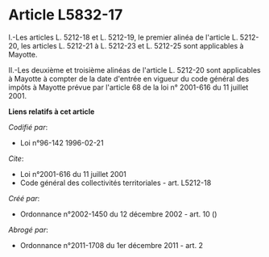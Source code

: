 # Article L5832-17

I.-Les articles L. 5212-18 et L. 5212-19, le premier alinéa de l'article L. 5212-20, les articles L. 5212-21 à L. 5212-23 et
L. 5212-25 sont applicables à Mayotte. 

II.-Les deuxième et troisième alinéas de l'article L. 5212-20 sont applicables à Mayotte à compter de la date d'entrée en
vigueur du code général des impôts à Mayotte prévue par l'article 68 de la loi n° 2001-616 du 11 juillet 2001.

**Liens relatifs à cet article**

_Codifié par_:

  - Loi n°96-142 1996-02-21

_Cite_:

  - Loi n°2001-616 du 11 juillet 2001
  - Code général des collectivités territoriales - art. L5212-18

_Créé par_:

  - Ordonnance n°2002-1450 du 12 décembre 2002 - art. 10 ()

_Abrogé par_:

  - Ordonnance n°2011-1708 du 1er décembre 2011 - art. 2
